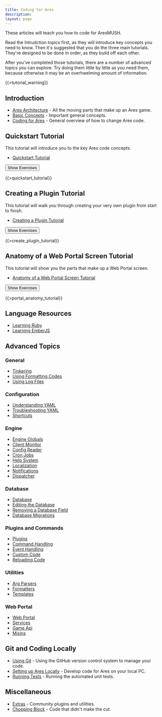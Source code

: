 ```yaml
---
title: Coding for Ares
description:
layout: page
---
```


These articles will teach you how to code for AresMUSH.   

Read the Intrudction topics first, as they will introduce key concepts you need to know.  Then it's suggested that you do the three main tutorials.  They're designed to be done in order, as they build off each other.

After you've completed those tutorials, there are a number of advanced topics you can explore.  Try doing them little by little as you need them, because otherwise it may be an overhwelming amount of information.

{{>tutorial_warning}}

## Introduction

* [Ares Architecture](/tutorials/code/architecture) - All the moving parts that make up an Ares game.
* [Basic Concepts](/tutorials/code/concepts) - Important general concepts.
* [Coding for Ares](/tutorials/code/overview) - General overview of how to change Ares code.

## Quickstart Tutorial

This tutorial will introduce you to the key Ares code concepts.

* [Quickstart Tutorial](/tutorials/code/quickstart)

<button data-toggle="collapse" data-target="#quickstart" class="btn btn-info">Show Exercises</button>

<div id="quickstart" class="collapse">
{{>quickstart_tutorial}}
</div>

## Creating a Plugin Tutorial

This tutorial will walk you through creating your very own plugin from start to finish.

* [Creating a Plugin Tutorial](/tutorials/code/create-plugin)

<button data-toggle="collapse" data-target="#create-plugin" class="btn btn-info">Show Exercises</button>

<div id="create-plugin" class="collapse">
{{>create_plugin_tutorial}}
</div>

## Anatomy of a Web Portal Screen Tutorial

This tutorial will show you the parts that make up a Web Portal screen.

* [Anatomy of a Web Portal Screen Tutorial](/tutorials/code/portal-anatomy)


<button data-toggle="collapse" data-target="#portal" class="btn btn-info">Show Exercises</button>

<div id="portal" class="collapse">
{{>portal_anatomy_tutorial}}
</div>

## Language Resources

* [Learning Ruby](/tutorials/code/ruby)
* [Learning EmberJS](/tutorials/code/ember)

## Advanced Topics

### General

* [Tinkering](/tutorials/code/tinker)
* [Using Formatting Codes](/tutorials/code/formatting)
* [Using Log Files](/tutorials/code/logs)

### Configuration

* [Understanding YAML](/tutorials/code/yaml)
* [Troubleshooting YAML](/tutorials/code/troubleshooting-yaml)
* [Shortcuts](/tutorials/code/shortcuts)

### Engine

* [Engine Globals](/tutorials/code/globals)
* [Client Monitor](/tutorials/code/client-monitor)
* [Config Reader](/tutorials/code/config-reader)
* [Cron Jobs](/tutorials/code/cron)
* [Help System](/tutorials/code/help)
* [Localization](/tutorials/code/localization)
* [Notifications](/tutorials/code/notifications)
* [Dispatcher](/tutorials/code/dispatcher)

### Database

* [Database](/tutorials/code/database)
* [Editing the Database](/tutorials/code/edit-database)
* [Removing a Database Field](/tutorials/code/remove-field)
* [Database Migrations](/tutorials/code/db-imgration)

### Plugins and Commands

* [Plugins](/tutorials/code/plugins)
* [Command Handling](/tutorials/code/commands)
* [Event Handling](/tutorials/code/events)
* [Custom Code](/tutorials/code/custom)
* [Reloading Code](/tutorials/code/reload)

### Utilities

* [Arg Parsers](/tutorials/code/arg-parsers)
* [Formatters](/tutorials/code/formatters)
* [Templates](/tutorials/code/templates)

### Web Portal

* [Web Portal](/tutorials/code/web-portal)
* [Services](/tutorials/code/web-services)
* [Game Api](/tutorials/code/web-game-api)
* [Mixins](/tutorials/code/web-mixins)

## Git and Coding Locally

* [Using Git](/tutorials/code/git) - Using the GitHub version control system to manage your code.
* [Setting up Ares Locally](/tutorials/code/local-setup) - Develop code for Ares on your local PC.
* [Running Tests](/tutorials/code/tests) - Running the automated unit tests.

## Miscellaneous

* [Extras](/tutorials/code/extras) - Community plugins and utilities.
* [Chopping Block](/tutorials/code/chopping-block) - Code that didn't make the cut.
